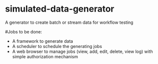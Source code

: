 # simulated-data-generator
A generator to create batch or stream data for workflow testing

#Jobs to be done:
- A framework to generate data
- A scheduler to schedule the generating jobs
- A web browser to manage jobs (view, add, edit, delete, view log) with simple authorization mechanism